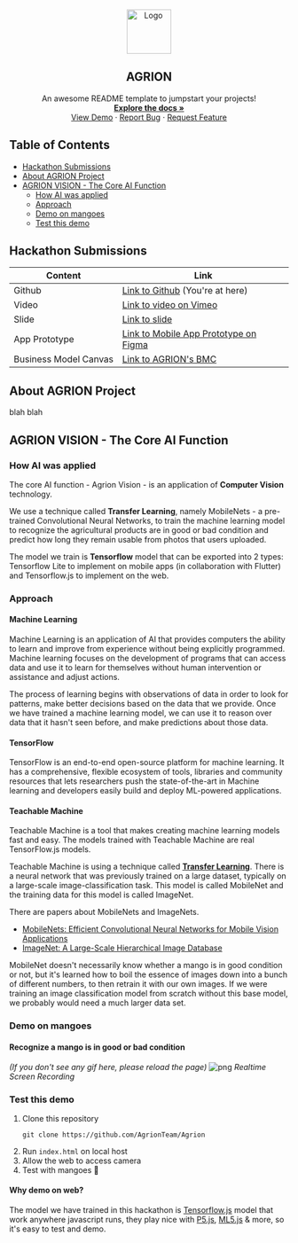 <br>
<p align="center">
  <a href="https://github.com/othneildrew/Best-README-Template">
    <img src="https://github.com/othneildrew/Best-README-Template/raw/master/images/logo.png" alt="Logo" width="80" height="80">
  </a>

  <h2 align="center">AGRION</h3>

  <p align="center">
    An awesome README template to jumpstart your projects!
    <br>
    <a href="https://github.com/othneildrew/Best-README-Template"><strong>Explore the docs »</strong></a>
    <br>
    <a href="https://github.com/othneildrew/Best-README-Template">View Demo</a>
    ·
    <a href="https://github.com/othneildrew/Best-README-Template/issues">Report Bug</a>
    ·
    <a href="https://github.com/othneildrew/Best-README-Template/issues">Request Feature</a>
  </p>
</p>

<!-- TABLE OF CONTENTS -->
## Table of Contents
- [Hackathon Submissions](#)
- [About AGRION Project](#)
- [AGRION VISION - The Core AI Function](#)
  - [How AI was applied](#)
  - [Approach](#)
  - [Demo on mangoes](#)
  - [Test this demo](#)


## Hackathon Submissions
Content | Link
------- | -------------
Github  | [Link to Github](https://github.com/AgrionTeam/Agrion) (You're at here)
Video   | [Link to video on Vimeo](https://github.com/AgrionTeam/Agrion)
Slide   | [Link to slide](https://github.com/AgrionTeam/Agrion)
App Prototype | [Link to Mobile App Prototype on Figma](https://github.com/AgrionTeam/Agrion)
Business Model Canvas | [Link to AGRION's BMC](https://github.com/AgrionTeam/Agrion)


## About AGRION Project
blah blah


## AGRION VISION - The Core AI Function

### How AI was applied
The core AI function - Agrion Vision - is an application of **Computer Vision** technology.

We use a technique called **Transfer Learning**, namely MobileNets - a pre-trained Convolutional Neural Networks, to train the machine learning model to recognize the agricultural products are in good or bad condition and predict how long they remain usable from photos that users uploaded.

The model we train is **Tensorflow** model that can be exported into 2 types: Tensorflow Lite to implement on mobile apps (in collaboration with Flutter) and Tensorflow.js to implement on the web.

### Approach

#### Machine Learning
Machine Learning is an application of AI that provides computers the ability to learn and improve from experience without being explicitly programmed. Machine learning focuses on the development of programs that can access data and use it to learn for themselves without human intervention or assistance and adjust actions.

The process of learning begins with observations of data in order to look for patterns, make better decisions based on the data that we provide. Once we have trained a machine learning model, we can use it to reason over data that it hasn't seen before, and make predictions about those data.

#### TensorFlow
TensorFlow is an end-to-end open-source platform for machine learning. It has a comprehensive, flexible ecosystem of tools, libraries and community resources that lets researchers push the state-of-the-art in Machine learning and developers easily build and deploy ML-powered applications.

#### Teachable Machine
Teachable Machine is a tool that makes creating machine learning models fast and easy. The models trained with Teachable Machine are real TensorFlow.js models.

Teachable Machine is using a technique called [**Transfer Learning**](https://www.tensorflow.org/tutorials/images/transfer_learning). There is a neural network that was previously trained on a large dataset, typically on a large-scale image-classification task. This model is called MobileNet and the training data for this model is called ImageNet.

There are papers about MobileNets and ImageNets.
- [MobileNets: Efficient Convolutional Neural Networks for Mobile Vision Applications](https://arxiv.org/pdf/1704.04861.pdf)
- [ImageNet: A Large-Scale Hierarchical Image Database](http://www.image-net.org/papers/imagenet_cvpr09.pdf)

MobileNet doesn't necessarily know whether a mango is in good condition or not, but it's learned how to boil the essence of images down into a bunch of different numbers, to then retrain it with our own images. If we were training an image classification model from scratch without this base model, we probably would need a much larger data set.


### Demo on mangoes
#### Recognize a mango is in good or bad condition
*(If you don't see any gif here, please reload the page)*
![png](assets/demo.gif)
*Realtime Screen Recording*

### Test this demo
1. Clone this repository
    ```
    git clone https://github.com/AgrionTeam/Agrion
    ```
2. Run `index.html` on local host
3. Allow the web to access camera
4. Test with mangoes 🥭

#### Why demo on web?
The model we have trained in this hackathon is [Tensorflow.js](https://www.tensorflow.org/js) model that work anywhere javascript runs, they play nice with [P5.js](https://p5js.org/), [ML5.js](https://ml5js.org/) & more, so it's easy to test and demo.